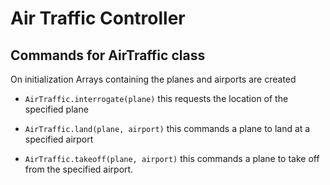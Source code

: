 # Air Traffic Controller

## Commands for AirTraffic class

On initialization Arrays containing the planes and airports are created

- `AirTraffic.interrogate(plane)` this requests the location of the specified plane

- `AirTraffic.land(plane, airport)` this commands a plane to land at a specified airport

- `AirTraffic.takeoff(plane, airport)` this commands a plane to take off from the specified airport.
